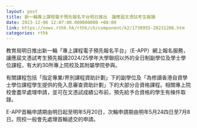 ```yaml
---
layout: post
title: 新一輪專上課程電子預先報名平台明日推出　讓應屆文憑試考生報讀
date: 2023-12-06 12:07:00.000000000 +08:00
link: https://news.rthk.hk/rthk/ch/component/k2/1730955-20231206.htm
categories: rthk
---
```


教育局明日推出新一輪「專上課程電子預先報名平台」（E-APP）網上報名服務，讓應屆文憑試考生預先報讀2024/25學年大學聯招以外的全日制副學位及學士學位課程，有大約30所專上院校及其附屬學院參與。

有關課程包括「指定專業/界別課程資助計劃」下的副學位及「為修讀香港自資學士學位課程學生提供的免入息審查資助計劃」下的大部分合資格課程。相關專上院校會盡早處理申請，並可在文憑試成績公布前，預先給予合資格的學生有條件取錄。

E-APP首輪申請期由明日起至明年5月20日，次輪申請期由明年5月24四日至7月8日。院校一般會先處理首輪遞交的申請。
